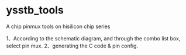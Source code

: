 # ysstb_tools

A chip pinmux tools on hisilicon chip series

1、According to the schematic diagram, and through the combo list box, select pin mux.
2、generating the C code & pin config.
